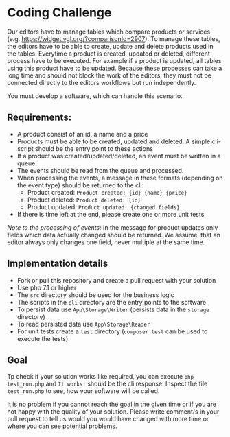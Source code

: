 # Coding Challenge
Our editors have to manage tables which compare products or services (e.g. https://widget.vgl.org/?comparisonId=2907).
To manage these tables, the editors have to be able to create, update and delete products used in the tables.
Everytime a product is created, updated or deleted, different process have to be executed. For example if a product is updated, all tables using this product have to be updated.
Because these processes can take a long time and should not block the work of the editors, they must not be connected directly to the editors workflows but run independently.

You must develop a software, which can handle this scenario.

## Requirements:
- A product consist of an id, a name and a price
- Products must be able to be created, updated and deleted. A simple cli-script should be the entry point to these actions
- If a product was created/updated/deleted, an event must be written in a queue.
- The events should be read from the queue and processed.
- When processing the events, a message in these formats (depending on the event type) should be returned to the cli:
  - Product created: `Product created: {id} {name} {price}`
  - Product deleted: `Product deleted: {id}`
  - Product updated: `Product updated: {changed fields}`
- If there is time left at the end, please create one or more unit tests

*Note to the processing of events:*
In the message for product updates only fields which data actually changed should be returned. 
We assume, that an editor always only changes one field, never multiple at the same time.

## Implementation details

- Fork or pull this repository and create a pull request with your solution
- Use php 7.1 or higher
- The `src` directory should be used for the business logic
- The scripts in the `cli` directory are the entry points to the software
- To persist data use `App\Storage\Writer` (persists data in the `storage` directory)
- To read persisted data use `App\Storage\Reader`
- For unit tests create a `test` directory (`composer test` can be used to execute the tests)

## Goal
Tp check if your solution works like required, you can execute `php test_run.php` and `It works!` should be the cli response. 
Inspect the file `test_run.php` to see, how your software will be called.

It is no problem if you cannot reach the goal in the given time or if you are not happy with the quality of your solution.
Please write comment/s in your pull request to tell us would you would have changed with more time or where you can see potential problems.
